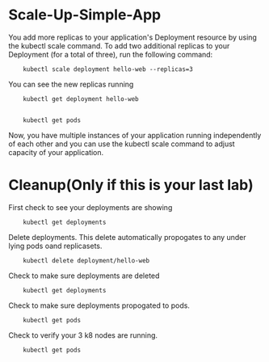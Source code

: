 # Scale-Up-Simple-App

You add more replicas to your application's Deployment resource by using the kubectl scale command. To add two additional replicas to your Deployment (for a total of three), run the following command:
```
	kubectl scale deployment hello-web --replicas=3
```

You can see the new replicas running
```
	kubectl get deployment hello-web


	kubectl get pods
```
Now, you have multiple instances of your application running independently of each other and you can use the kubectl scale command to adjust capacity of your application.


# Cleanup(Only if this is your last lab)

First check to see your deployments are showing

```
	kubectl get deployments
```

Delete deployments.  This delete automatically propogates to any under lying pods oand replicasets.
```
	kubectl delete deployment/hello-web

```
Check to make sure deployments are deleted

```
	kubectl get deployments
```

Check to make sure deployments propogated to pods.


```
	kubectl get pods
```


Check to verify your 3 k8 nodes are running.

```
	kubectl get pods
```
